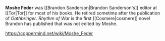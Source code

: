 **Moshe Feder** was [[Brandon Sanderson\|Brandon Sanderson's]] editor at [[Tor\|Tor]] for most of his books. He retired sometime after the publication of *Oathbringer*. *Rhythm of War* is the first [[Cosmere\|cosmere]] novel Brandon has published that was not edited by Moshe.




https://coppermind.net/wiki/Moshe_Feder